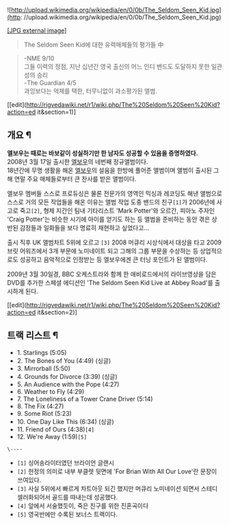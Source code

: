![http://upload.wikimedia.org/wikipedia/en/0/0b/The_Seldom_Seen_Kid.jpg](http:
//upload.wikimedia.org/wikipedia/en/0/0b/The_Seldom_Seen_Kid.jpg)

[[JPG external
image]](http://upload.wikimedia.org/wikipedia/en/0/0b/The_Seldom_Seen_Kid.jpg)

> The Seldom Seen Kid에 대한 유력매체들의 평가들 中

> -NME 9/10  
그들 이력의 정점, 지난 십년간 영국 출신의 어느 인디 밴드도 도달하지 못한 일관성의 승리  
-The Guardian 4/5  
과잉보다는 억제를 택한, 터무니없이 과소평가된 앨범.

[[edit](http://rigvedawiki.net/r1/wiki.php/The%20Seldom%20Seen%20Kid?action=ed
it&section=1)]

## 개요 ¶

**엘보우는 때로는 바보같이 성실하기만 한 남자도 성공할 수 있음을 증명하였다.**  
2008년 3월 17일 출시한 [엘보우](%EC%97%98%EB%B3%B4%EC%9A%B0.md)의 네번째 정규앨범이다.  
18년간에 무명 생활을 해온 [엘보우](%EC%97%98%EB%B3%B4%EC%9A%B0.md)의 설움을 한방에 풀어준 앨범이며 앨범이
출시된 그 해 연말 주요 매체들로부터 큰 찬사를 받은 앨범이다.

  

엘보우 멤버들 스스로 프로듀싱은 물론 전문가의 영역인 믹싱과 레코딩도 해낸 앨범으로 스스로 거의 모든 작업들을 해온 이유는 앨범 작업 도중
밴드의 친구`[1]`가 2006년에 사고로 죽고`[2]`, 형제 지간인 팀내 기타리스트 'Mark Potter'와 오르간, 피아노 주자인
'Craig Potter'는 비슷한 시기에 아이를 얻기도 하는 등 앨범을 준비하는 동안 겪은 상반된 감정들과 일화들을 보다 명료히 재현하고
싶었다고...

  

출시 직후 UK 앨범차트 5위에 오르고 `[3]` 2008 머큐리 시상식에서 대상을 타고 2009 브릿 어워즈에서 3개 부문에 노미네이트
되고 그해의 그룹 부문을 수상하는 등 상업적으로도 성공하고 음악적으로 인정받는 등 엘보우에겐 큰 터닝 포인트가 된 앨범이다.

  

2009년 3월 30일경, BBC 오케스트라와 함께 한 애비로드에서의 라이브영상을 담은 DVD를 추가한 스페셜 에디션인 'The Seldom
Seen Kid Live at Abbey Road'를 출시하게 된다.

[[edit](http://rigvedawiki.net/r1/wiki.php/The%20Seldom%20Seen%20Kid?action=ed
it&section=2)]

## 트랙 리스트 ¶

  * 1\. Starlings (5:05)
  * 2\. The Bones of You (4:49) (싱글)
  * 3\. Mirrorball (5:50)
  * 4\. Grounds for Divorce (3:39) (싱글)
  * 5\. An Audience with the Pope (4:27)
  * 6\. Weather to Fly (4:29)
  * 7\. The Loneliness of a Tower Crane Driver (5:14)
  * 8\. The Fix (4:27)
  * 9\. Some Riot (5:23)
  * 10\. One Day Like This (6:34) (싱글)
  * 11\. Friend of Ours (4:38)`[4]`
  * 12\. We're Away (1:59)`[5]`

`\----`

  * `[1]` 싱어송라이터였던 브라이언 글랜시
  * `[2]` 헌정의 의미로 내부 부클렛 뒷면에 'For Brian With All Our Love'란 문장이 쓰여있다.
  * `[3]` 사실 5위에서 빠르게 차트아웃 되긴 했지만 머큐리 노미네이션 되면서 스테디셀러화되어서 골드를 따내는데 성공했다.
  * `[4]` 앞에서 서술했듯이, 죽은 친구를 위한 진혼곡이다
  * `[5]` 영국반에만 수록된 보너스 트랙이다.

